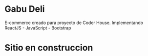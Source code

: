 # Gabu Deli

E-commerce creado para proyecto de Coder House.
Implementando ReactJS - JavaScript - Bootstrap


# Sitio en construccion
